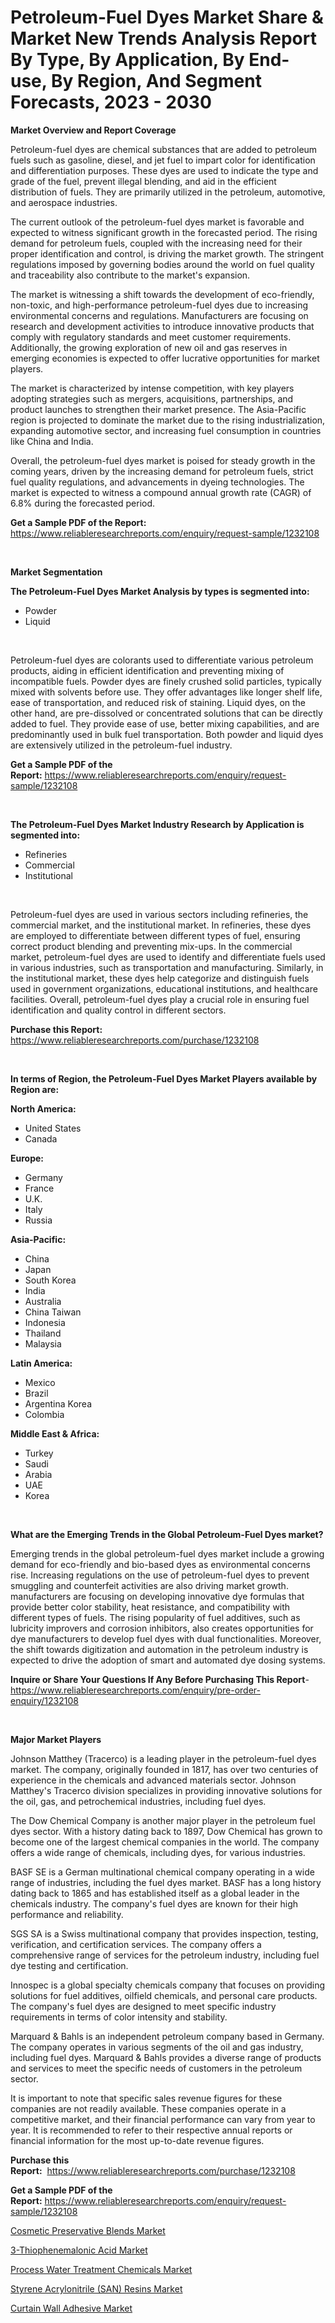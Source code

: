<p><h1>Petroleum-Fuel Dyes Market Share & Market New Trends Analysis Report By Type, By Application, By End-use, By Region, And Segment Forecasts, 2023 - 2030</h1></p><p><strong>Market Overview and Report Coverage</strong></p>
<p><p>Petroleum-fuel dyes are chemical substances that are added to petroleum fuels such as gasoline, diesel, and jet fuel to impart color for identification and differentiation purposes. These dyes are used to indicate the type and grade of the fuel, prevent illegal blending, and aid in the efficient distribution of fuels. They are primarily utilized in the petroleum, automotive, and aerospace industries.</p><p>The current outlook of the petroleum-fuel dyes market is favorable and expected to witness significant growth in the forecasted period. The rising demand for petroleum fuels, coupled with the increasing need for their proper identification and control, is driving the market growth. The stringent regulations imposed by governing bodies around the world on fuel quality and traceability also contribute to the market's expansion.</p><p>The market is witnessing a shift towards the development of eco-friendly, non-toxic, and high-performance petroleum-fuel dyes due to increasing environmental concerns and regulations. Manufacturers are focusing on research and development activities to introduce innovative products that comply with regulatory standards and meet customer requirements. Additionally, the growing exploration of new oil and gas reserves in emerging economies is expected to offer lucrative opportunities for market players.</p><p>The market is characterized by intense competition, with key players adopting strategies such as mergers, acquisitions, partnerships, and product launches to strengthen their market presence. The Asia-Pacific region is projected to dominate the market due to the rising industrialization, expanding automotive sector, and increasing fuel consumption in countries like China and India.</p><p>Overall, the petroleum-fuel dyes market is poised for steady growth in the coming years, driven by the increasing demand for petroleum fuels, strict fuel quality regulations, and advancements in dyeing technologies. The market is expected to witness a compound annual growth rate (CAGR) of 6.8% during the forecasted period.</p></p>
<p><strong>Get a Sample PDF of the Report:</strong> <a href="https://www.reliableresearchreports.com/enquiry/request-sample/1232108">https://www.reliableresearchreports.com/enquiry/request-sample/1232108</a></p>
<p>&nbsp;</p>
<p><strong>Market Segmentation</strong></p>
<p><strong>The Petroleum-Fuel Dyes Market Analysis by types is segmented into:</strong></p>
<p><ul><li>Powder</li><li>Liquid</li></ul></p>
<p>&nbsp;</p>
<p><p>Petroleum-fuel dyes are colorants used to differentiate various petroleum products, aiding in efficient identification and preventing mixing of incompatible fuels. Powder dyes are finely crushed solid particles, typically mixed with solvents before use. They offer advantages like longer shelf life, ease of transportation, and reduced risk of staining. Liquid dyes, on the other hand, are pre-dissolved or concentrated solutions that can be directly added to fuel. They provide ease of use, better mixing capabilities, and are predominantly used in bulk fuel transportation. Both powder and liquid dyes are extensively utilized in the petroleum-fuel industry.</p></p>
<p><strong>Get a Sample PDF of the Report:</strong>&nbsp;<a href="https://www.reliableresearchreports.com/enquiry/request-sample/1232108">https://www.reliableresearchreports.com/enquiry/request-sample/1232108</a></p>
<p>&nbsp;</p>
<p><strong>The Petroleum-Fuel Dyes Market Industry Research by Application is segmented into:</strong></p>
<p><ul><li>Refineries</li><li>Commercial</li><li>Institutional</li></ul></p>
<p>&nbsp;</p>
<p><p>Petroleum-fuel dyes are used in various sectors including refineries, the commercial market, and the institutional market. In refineries, these dyes are employed to differentiate between different types of fuel, ensuring correct product blending and preventing mix-ups. In the commercial market, petroleum-fuel dyes are used to identify and differentiate fuels used in various industries, such as transportation and manufacturing. Similarly, in the institutional market, these dyes help categorize and distinguish fuels used in government organizations, educational institutions, and healthcare facilities. Overall, petroleum-fuel dyes play a crucial role in ensuring fuel identification and quality control in different sectors.</p></p>
<p><strong>Purchase this Report:</strong>&nbsp; <a href="https://www.reliableresearchreports.com/purchase/1232108">https://www.reliableresearchreports.com/purchase/1232108</a></p>
<p>&nbsp;</p>
<p><strong>In terms of Region, the Petroleum-Fuel Dyes Market Players available by Region are:</strong></p>
<p>
    <p> <strong> North America: </strong>
        <ul>
            <li>United States</li>
            <li>Canada</li>
        </ul>
        </p> 
    <p> <strong> Europe: </strong>
        <ul>
            <li>Germany</li>
            <li>France</li>
            <li>U.K.</li>
            <li>Italy</li>
            <li>Russia</li>
        </ul>
        </p> 
    <p> <strong> Asia-Pacific: </strong>
        <ul>
            <li>China</li>
            <li>Japan</li>
            <li>South Korea</li>
            <li>India</li>
            <li>Australia</li>
            <li>China Taiwan</li>
            <li>Indonesia</li>
            <li>Thailand</li>
            <li>Malaysia</li>
        </ul>
        </p> 
    <p> <strong> Latin America: </strong>
        <ul>
            <li>Mexico</li>
            <li>Brazil</li>
            <li>Argentina Korea</li>
            <li>Colombia</li>
        </ul>
        </p> 
    <p> <strong> Middle East & Africa: </strong>
        <ul>
            <li>Turkey</li>
            <li>Saudi</li>
            <li>Arabia</li>
            <li>UAE</li>
            <li>Korea</li>
        </ul>
    </p>
    </p>
<p>&nbsp;</p>
<p><strong>What are the Emerging Trends in the Global Petroleum-Fuel Dyes market?</strong></p>
<p><p>Emerging trends in the global petroleum-fuel dyes market include a growing demand for eco-friendly and bio-based dyes as environmental concerns rise. Increasing regulations on the use of petroleum-fuel dyes to prevent smuggling and counterfeit activities are also driving market growth. manufacturers are focusing on developing innovative dye formulas that provide better color stability, heat resistance, and compatibility with different types of fuels. The rising popularity of fuel additives, such as lubricity improvers and corrosion inhibitors, also creates opportunities for dye manufacturers to develop fuel dyes with dual functionalities. Moreover, the shift towards digitization and automation in the petroleum industry is expected to drive the adoption of smart and automated dye dosing systems.</p></p>
<p><strong>Inquire or Share Your Questions If Any Before Purchasing This Report</strong>- <a href="https://www.reliableresearchreports.com/enquiry/pre-order-enquiry/1232108">https://www.reliableresearchreports.com/enquiry/pre-order-enquiry/1232108</a></p>
<p>&nbsp;</p>
<p><strong>Major Market Players</strong></p>
<p><p>Johnson Matthey (Tracerco) is a leading player in the petroleum-fuel dyes market. The company, originally founded in 1817, has over two centuries of experience in the chemicals and advanced materials sector. Johnson Matthey's Tracerco division specializes in providing innovative solutions for the oil, gas, and petrochemical industries, including fuel dyes.</p><p>The Dow Chemical Company is another major player in the petroleum fuel dyes sector. With a history dating back to 1897, Dow Chemical has grown to become one of the largest chemical companies in the world. The company offers a wide range of chemicals, including dyes, for various industries.</p><p>BASF SE is a German multinational chemical company operating in a wide range of industries, including the fuel dyes market. BASF has a long history dating back to 1865 and has established itself as a global leader in the chemicals industry. The company's fuel dyes are known for their high performance and reliability.</p><p>SGS SA is a Swiss multinational company that provides inspection, testing, verification, and certification services. The company offers a comprehensive range of services for the petroleum industry, including fuel dye testing and certification.</p><p>Innospec is a global specialty chemicals company that focuses on providing solutions for fuel additives, oilfield chemicals, and personal care products. The company's fuel dyes are designed to meet specific industry requirements in terms of color intensity and stability.</p><p>Marquard & Bahls is an independent petroleum company based in Germany. The company operates in various segments of the oil and gas industry, including fuel dyes. Marquard & Bahls provides a diverse range of products and services to meet the specific needs of customers in the petroleum sector.</p><p>It is important to note that specific sales revenue figures for these companies are not readily available. These companies operate in a competitive market, and their financial performance can vary from year to year. It is recommended to refer to their respective annual reports or financial information for the most up-to-date revenue figures.</p></p>
<p><strong>Purchase this Report:</strong>&nbsp;&nbsp;<a href="https://www.reliableresearchreports.com/purchase/1232108">https://www.reliableresearchreports.com/purchase/1232108</a></p>
<p></p>
<p><strong>Get a Sample PDF of the Report:</strong>&nbsp;<a href="https://www.reliableresearchreports.com/enquiry/request-sample/1232108">https://www.reliableresearchreports.com/enquiry/request-sample/1232108</a></p>
<p><p><a href="https://github.com/rahu1505/Market-Research-Report-List-1/blob/main/cosmetic-preservative-blends-market.md">Cosmetic Preservative Blends Market</a></p><p><a href="https://github.com/rahu1501/Market-Research-Report-List-1/blob/main/3-thiophenemalonic-acid-market.md">3-Thiophenemalonic Acid Market</a></p><p><a href="https://github.com/rahu1502/Market-Research-Report-List-1/blob/main/process-water-treatment-chemicals-market.md">Process Water Treatment Chemicals Market</a></p><p><a href="https://github.com/rahu1506/Market-Research-Report-List-1/blob/main/styrene-acrylonitrile-san-resins-market.md">Styrene Acrylonitrile (SAN) Resins Market</a></p><p><a href="https://github.com/aashishrp/Market-Research-Report-List-1/blob/main/curtain-wall-adhesive-market.md">Curtain Wall Adhesive Market</a></p></p>